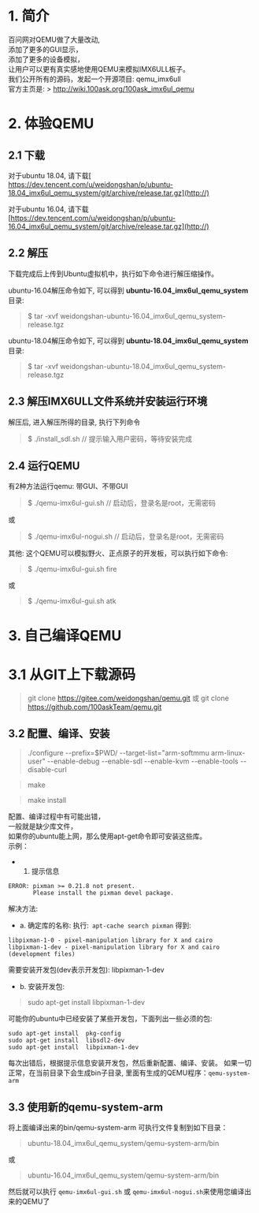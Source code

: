  
# 1. 简介
百问网对QEMU做了大量改动,<br>
添加了更多的GUI显示，<br>
添加了更多的设备模拟，<br>
让用户可以更有真实感地使用QEMU来模拟IMX6ULL板子。<br>
我们公开所有的源码，发起一个开源项目: qemu_imx6ull<br>
官方主页是: > http://wiki.100ask.org/100ask_imx6ul_qemu <br>

# 2. 体验QEMU
 
## 2.1 下载
对于ubuntu 18.04,
请下载[ https://dev.tencent.com/u/weidongshan/p/ubuntu-18.04_imx6ul_qemu_system/git/archive/release.tar.gz](http://)
 
对于ubuntu 16.04,
请下载 [https://dev.tencent.com/u/weidongshan/p/ubuntu-16.04_imx6ul_qemu_system/git/archive/release.tar.gz](http://)
 
## 2.2 解压
 
下载完成后上传到Ubuntu虚拟机中，执行如下命令进行解压缩操作。

ubuntu-16.04解压命令如下, 可以得到 **ubuntu-16.04_imx6ul_qemu_system**  目录: 
> $ tar -xvf weidongshan-ubuntu-16.04_imx6ul_qemu_system-release.tgz 

ubuntu-18.04解压命令如下, 可以得到 **ubuntu-18.04_imx6ul_qemu_system** 目录: 
> $ tar -xvf weidongshan-ubuntu-18.04_imx6ul_qemu_system-release.tgz 

## 2.3 解压IMX6ULL文件系统并安装运行环境
解压后, 进入解压所得的目录, 执行下列命令
> $ ./install_sdl.sh           // 提示输入用户密码，等待安装完成


## 2.4 运行QEMU
有2种方法运行qemu: 带GUI、不带GUI<br>
> $ ./qemu-imx6ul-gui.sh       // 启动后，登录名是root，无需密码

或

> $ ./qemu-imx6ul-nogui.sh    // 启动后，登录名是root，无需密码

其他: 这个QEMU可以模拟野火、正点原子的开发板，可以执行如下命令:
>  $ ./qemu-imx6ul-gui.sh  fire

或

>  $ ./qemu-imx6ul-gui.sh  atk



# 3. 自己编译QEMU
# 3.1 从GIT上下载源码
> git clone https://gitee.com/weidongshan/qemu.git
或
> git clone https://github.com/100askTeam/qemu.git 


## 3.2 配置、编译、安装
> ./configure   --prefix=$PWD/ --target-list="arm-softmmu arm-linux-user"  --enable-debug --enable-sdl  --enable-kvm --enable-tools --disable-curl

> make 

> make install

配置、编译过程中有可能出错，<br>
一般就是缺少库文件，<br>
如果你的ubuntu能上网，那么使用apt-get命令即可安装这些库。<br>
示例：<br>
* 1. 提示信息<br>
```
ERROR: pixman >= 0.21.8 not present.
       Please install the pixman devel package.
```
解决方法:
* a. 确定库的名称:
执行:``` apt-cache search pixman```
得到:
```
libpixman-1-0 - pixel-manipulation library for X and cairo
libpixman-1-dev - pixel-manipulation library for X and cairo (development files)
```
需要安装开发包(dev表示开发包): libpixman-1-dev

* b. 安装开发包:
> sudo apt-get install  libpixman-1-dev

可能你的ubuntu中已经安装了某些开发包，下面列出一些必须的包:
```
sudo apt-get install  pkg-config
sudo apt-get install  libsdl2-dev
sudo apt-get install  libpixman-1-dev
```

每次出错后，根据提示信息安装开发包，然后重新配置、编译、安装。
如果一切正常，在当前目录下会生成bin子目录, 里面有生成的QEMU程序：`qemu-system-arm`

## 3.3 使用新的qemu-system-arm
将上面编译出来的bin/qemu-system-arm 可执行文件复制到如下目录：<br>
> ubuntu-18.04_imx6ul_qemu_system/qemu-system-arm/bin

或

> ubuntu-16.04_imx6ul_qemu_system/qemu-system-arm/bin

然后就可以执行  `qemu-imx6ul-gui.sh` 或 `qemu-imx6ul-nogui.sh`来使用您编译出来的QEMU了


